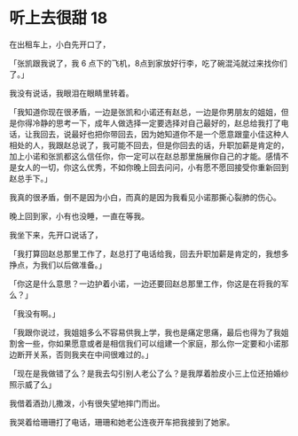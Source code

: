 
# 听上去很甜 18

在出租车上，小白先开口了，

「张凯跟我说了，我 6 点下的飞机，8点到家放好行李，吃了碗混沌就过来找你们了。」

我没有说话，我眼泪在眼睛里转着。

「我知道你现在很矛盾，一边是张凯和小诺还有赵总，一边是你男朋友的姐姐，但是你得冷静的思考一下，成年人做选择一定要选择对自己最好的，赵总给我打了电话，让我回去，说最好也把你带回去，因为她知道你不是一个愿意跟童小佳这种人相处的人，我跟赵总说了，我可能不回去，但是你回去的话，升职加薪是肯定的，加上小诺和张凯都这么信任你，你一定可以在赵总那里施展你自己的才能。感情不是女人的一切，你这么优秀，不如你晚上回去问问，小有愿不愿回接受你重新回到赵总手下。」


我真的很矛盾，倒不是因为小白，而真的是因为我看见小诺那撕心裂肺的伤心。


晚上回到家，小有也没睡，一直在等我。


我坐下来，先开口说话了，

「我打算回赵总那里工作了，赵总打了电话给我，回去升职加薪是肯定的，我想多挣点，为我们以后做准备。」

「你这是什么意思？一边护着小诺，一边还要回赵总那里工作，你这是在将我的军么？」



「我没有啊。」

「我跟你说过，我姐姐多么不容易供我上学，我也是痛定思痛，最后也得为了我姐割舍一些，你如果愿意或者是相信我们可以组建一个家庭，那么你一定要和小诺那边断开关系，否则我夹在中间很难过的。」

「现在是我做错了么？是我去勾引别人老公了么？是我厚着脸皮小三上位还拍婚纱照示威了么」



我借着酒劲儿撒泼，小有很失望地摔门而出。



我哭着给珊珊打了电话，珊珊和她老公连夜开车把我接到了她家。
